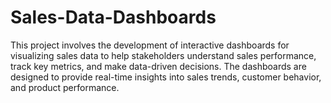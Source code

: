# Sales-Data-Dashboards
This project involves the development of interactive dashboards for visualizing sales data to help stakeholders understand sales performance, track key metrics, and make data-driven decisions. The dashboards are designed to provide real-time insights into sales trends, customer behavior, and product performance.
